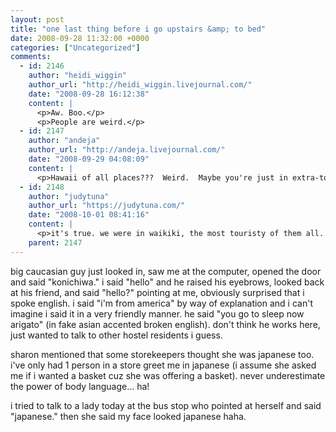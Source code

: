 ```yaml
---
layout: post
title: "one last thing before i go upstairs &amp; to bed"
date: 2008-09-28 11:32:00 +0000
categories: ["Uncategorized"]
comments:
  - id: 2146
    author: "heidi_wiggin"
    author_url: "http://heidi_wiggin.livejournal.com/"
    date: "2008-09-28 16:12:38"
    content: |
      <p>Aw. Boo.</p>
      <p>People are weird.</p>
  - id: 2147
    author: "andeja"
    author_url: "http://andeja.livejournal.com/"
    date: "2008-09-29 04:08:09"
    content: |
      <p>Hawaii of all places???  Weird.  Maybe you're just in extra-touristy places?</p>
  - id: 2148
    author: "judytuna"
    author_url: "https://judytuna.com/"
    date: "2008-10-01 08:41:16"
    content: |
      <p>it's true. we were in waikiki, the most touristy of them all. there are a lot of japanese people that visit hawaii and that live there. you can get a lot of menus in english or japanese and bus stops are also listed in english and japanese and stuff. you see a lot of tour buses labeled "NIPPON TOURING COMPANY" full of japanese people on the streets, too. japan is close by i guess. also at the teppenyaki restaurant, we noticed our chef speaking in japanese to some japanese-only-speaking guests at our table and we asked him if he grew up speaking it (he didn't really, though he's a very small part japanese) ... he said it was just part of job training, required for working at that restaurant.</p>
    parent: 2147
---
```


big caucasian guy just looked in, saw me at the computer, opened the door and said "konichiwa." i said "hello" and he raised his eyebrows, looked back at his friend, and said "hello?" pointing at me, obviously surprised that i spoke english. i said "i'm from america" by way of explanation and i can't imagine i said it in a very friendly manner. he said "you go to sleep now arigato" (in fake asian accented broken english). don't think he works here, just wanted to talk to other hostel residents i guess.

sharon mentioned that some storekeepers thought she was japanese too. i've only had 1 person in a store greet me in japanese (i assume she asked me if i wanted a basket cuz she was offering a basket). never underestimate the power of body language... ha!

i tried to talk to a lady today at the bus stop who pointed at herself and said "japanese." then she said my face looked japanese haha.